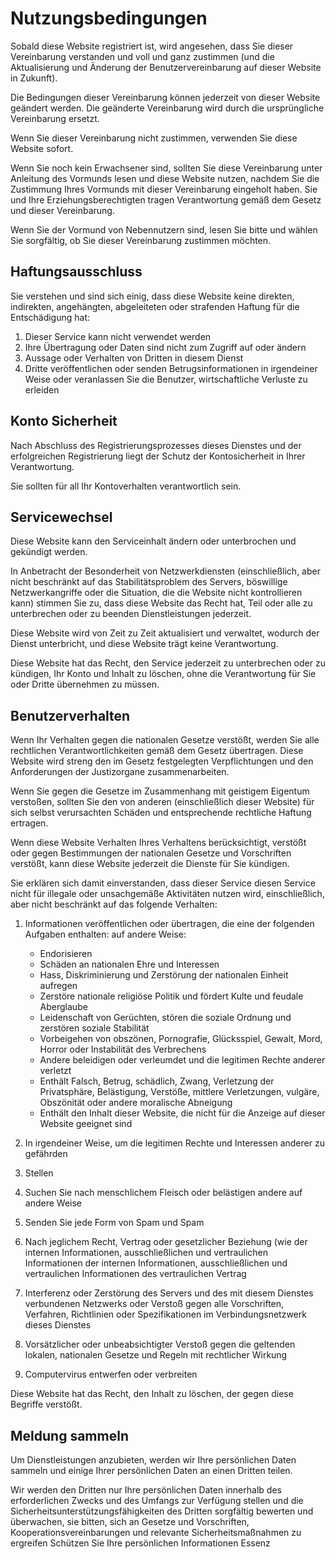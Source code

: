 # Nutzungsbedingungen

Sobald diese Website registriert ist, wird angesehen, dass Sie dieser Vereinbarung verstanden und voll und ganz zustimmen (und die Aktualisierung und Änderung der Benutzervereinbarung auf dieser Website in Zukunft).

Die Bedingungen dieser Vereinbarung können jederzeit von dieser Website geändert werden. Die geänderte Vereinbarung wird durch die ursprüngliche Vereinbarung ersetzt.

Wenn Sie dieser Vereinbarung nicht zustimmen, verwenden Sie diese Website sofort.

Wenn Sie noch kein Erwachsener sind, sollten Sie diese Vereinbarung unter Anleitung des Vormunds lesen und diese Website nutzen, nachdem Sie die Zustimmung Ihres Vormunds mit dieser Vereinbarung eingeholt haben. Sie und Ihre Erziehungsberechtigten tragen Verantwortung gemäß dem Gesetz und dieser Vereinbarung.

Wenn Sie der Vormund von Nebennutzern sind, lesen Sie bitte und wählen Sie sorgfältig, ob Sie dieser Vereinbarung zustimmen möchten.

## Haftungsausschluss

Sie verstehen und sind sich einig, dass diese Website keine direkten, indirekten, angehängten, abgeleiteten oder strafenden Haftung für die Entschädigung hat:

1. Dieser Service kann nicht verwendet werden
1. Ihre Übertragung oder Daten sind nicht zum Zugriff auf oder ändern
1. Aussage oder Verhalten von Dritten in diesem Dienst
1. Dritte veröffentlichen oder senden Betrugsinformationen in irgendeiner Weise oder veranlassen Sie die Benutzer, wirtschaftliche Verluste zu erleiden

## Konto Sicherheit

Nach Abschluss des Registrierungsprozesses dieses Dienstes und der erfolgreichen Registrierung liegt der Schutz der Kontosicherheit in Ihrer Verantwortung.

Sie sollten für all Ihr Kontoverhalten verantwortlich sein.

## Servicewechsel

Diese Website kann den Serviceinhalt ändern oder unterbrochen und gekündigt werden.

In Anbetracht der Besonderheit von Netzwerkdiensten (einschließlich, aber nicht beschränkt auf das Stabilitätsproblem des Servers, böswillige Netzwerkangriffe oder die Situation, die die Website nicht kontrollieren kann) stimmen Sie zu, dass diese Website das Recht hat, Teil oder alle zu unterbrechen oder zu beenden Dienstleistungen jederzeit.

Diese Website wird von Zeit zu Zeit aktualisiert und verwaltet, wodurch der Dienst unterbricht, und diese Website trägt keine Verantwortung.

Diese Website hat das Recht, den Service jederzeit zu unterbrechen oder zu kündigen, Ihr Konto und Inhalt zu löschen, ohne die Verantwortung für Sie oder Dritte übernehmen zu müssen.

## Benutzerverhalten

Wenn Ihr Verhalten gegen die nationalen Gesetze verstößt, werden Sie alle rechtlichen Verantwortlichkeiten gemäß dem Gesetz übertragen. Diese Website wird streng den im Gesetz festgelegten Verpflichtungen und den Anforderungen der Justizorgane zusammenarbeiten.

Wenn Sie gegen die Gesetze im Zusammenhang mit geistigem Eigentum verstoßen, sollten Sie den von anderen (einschließlich dieser Website) für sich selbst verursachten Schäden und entsprechende rechtliche Haftung ertragen.

Wenn diese Website Verhalten Ihres Verhaltens berücksichtigt, verstößt oder gegen Bestimmungen der nationalen Gesetze und Vorschriften verstößt, kann diese Website jederzeit die Dienste für Sie kündigen.

Sie erklären sich damit einverstanden, dass dieser Service diesen Service nicht für illegale oder unsachgemäße Aktivitäten nutzen wird, einschließlich, aber nicht beschränkt auf das folgende Verhalten:

1. Informationen veröffentlichen oder übertragen, die eine der folgenden Aufgaben enthalten: auf andere Weise:

   * Endorisieren
   * Schäden an nationalen Ehre und Interessen
   * Hass, Diskriminierung und Zerstörung der nationalen Einheit aufregen
   * Zerstöre nationale religiöse Politik und fördert Kulte und feudale Aberglaube
   * Leidenschaft von Gerüchten, stören die soziale Ordnung und zerstören soziale Stabilität
   * Vorbeigehen von obszönen, Pornografie, Glücksspiel, Gewalt, Mord, Horror oder Instabilität des Verbrechens
   * Andere beleidigen oder verleumdet und die legitimen Rechte anderer verletzt
   * Enthält Falsch, Betrug, schädlich, Zwang, Verletzung der Privatsphäre, Belästigung, Verstöße, mittlere Verletzungen, vulgäre, Obszönität oder andere moralische Abneigung
   * Enthält den Inhalt dieser Website, die nicht für die Anzeige auf dieser Website geeignet sind

1. In irgendeiner Weise, um die legitimen Rechte und Interessen anderer zu gefährden
1. Stellen
1. Suchen Sie nach menschlichem Fleisch oder belästigen andere auf andere Weise
1. Senden Sie jede Form von Spam und Spam
1. Nach jeglichem Recht, Vertrag oder gesetzlicher Beziehung (wie der internen Informationen, ausschließlichen und vertraulichen Informationen der internen Informationen, ausschließlichen und vertraulichen Informationen des vertraulichen Vertrag
1. Interferenz oder Zerstörung des Servers und des mit diesem Dienstes verbundenen Netzwerks oder Verstoß gegen alle Vorschriften, Verfahren, Richtlinien oder Spezifikationen im Verbindungsnetzwerk dieses Dienstes
1. Vorsätzlicher oder unbeabsichtigter Verstoß gegen die geltenden lokalen, nationalen Gesetze und Regeln mit rechtlicher Wirkung
1. Computervirus entwerfen oder verbreiten

Diese Website hat das Recht, den Inhalt zu löschen, der gegen diese Begriffe verstößt.

## Meldung sammeln

Um Dienstleistungen anzubieten, werden wir Ihre persönlichen Daten sammeln und einige Ihrer persönlichen Daten an einen Dritten teilen.

Wir werden den Dritten nur Ihre persönlichen Daten innerhalb des erforderlichen Zwecks und des Umfangs zur Verfügung stellen und die Sicherheitsunterstützungsfähigkeiten des Dritten sorgfältig bewerten und überwachen, sie bitten, sich an Gesetze und Vorschriften, Kooperationsvereinbarungen und relevante Sicherheitsmaßnahmen zu ergreifen Schützen Sie Ihre persönlichen Informationen Essenz